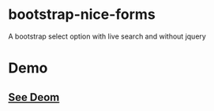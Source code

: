 # bootstrap-nice-forms
A bootstrap select option with live search and without jquery

# Demo
## [See Deom](https://ditzel.github.io/bootstrap-nice-forms/)
